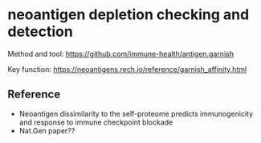 # neoantigen depletion checking and detection

Method and tool: https://github.com/immune-health/antigen.garnish

Key function: <https://neoantigens.rech.io/reference/garnish_affinity.html>

## Reference 

- Neoantigen dissimilarity to the self-proteome predicts immunogenicity and response to immune checkpoint blockade
- Nat.Gen paper??
